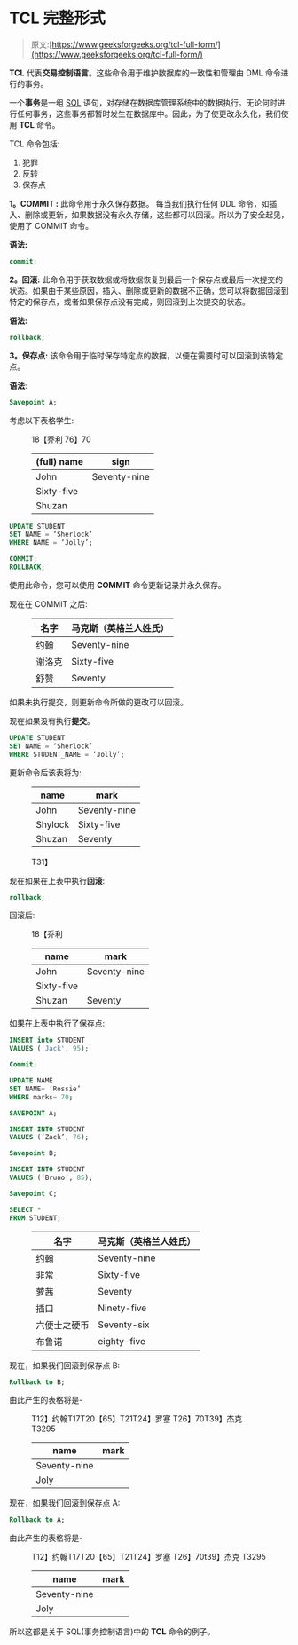 # TCL 完整形式

> 原文:[https://www.geeksforgeeks.org/tcl-full-form/](https://www.geeksforgeeks.org/tcl-full-form/)

**TCL** 代表**交易控制语言**。这些命令用于维护数据库的一致性和管理由 DML 命令进行的事务。

一个**事务**是一组 [SQL](https://www.geeksforgeeks.org/sql-tutorial/) 语句，对存储在数据库管理系统中的数据执行。无论何时进行任何事务，这些事务都暂时发生在数据库中。因此，为了使更改永久化，我们使用 **TCL** 命令。

TCL 命令包括:

1.  犯罪
2.  反转
3.  保存点

**1。COMMIT :**
此命令用于永久保存数据。
每当我们执行任何 DDL 命令，如插入、删除或更新，如果数据没有永久存储，这些都可以回滚。所以为了安全起见，使用了 COMMIT 命令。

**语法:**

```sql
commit; 
```

**2。回滚:**
此命令用于获取数据或将数据恢复到最后一个保存点或最后一次提交的状态。如果由于某些原因，插入、删除或更新的数据不正确，您可以将数据回滚到特定的保存点，或者如果保存点没有完成，则回滚到上次提交的状态。

**语法:**

```sql
rollback;
```

**3。保存点:**
该命令用于临时保存特定点的数据，以便在需要时可以回滚到该特定点。

**语法**:

```sql
Savepoint A; 
```

考虑以下表格学生:

<figure class="table">18【乔利 76】70

| (full) name | sign |
| --- | --- |
| John | Seventy-nine |
| Sixty-five |
| Shuzan |

</figure>

```sql
UPDATE STUDENT 
SET NAME = ‘Sherlock’ 
WHERE NAME = ‘Jolly’;

COMMIT;
ROLLBACK; 
```

使用此命令，您可以使用 **COMMIT** 命令更新记录并永久保存。

现在在 COMMIT 之后:

<figure class="table">

| 名字 | 马克斯（英格兰人姓氏） |
| --- | --- |
| 约翰 | Seventy-nine |
| 谢洛克 | Sixty-five |
| 舒赞 | Seventy |

</figure>

如果未执行提交，则更新命令所做的更改可以回滚。

现在如果没有执行**提交**。

```sql
UPDATE STUDENT 
SET NAME = ‘Sherlock’ 
WHERE STUDENT_NAME = ‘Jolly’; 
```

更新命令后该表将为:

<figure class="table">

| name | mark |
| --- | --- |
| John | Seventy-nine |
| Shylock | Sixty-five |
| Shuzan | Seventy |

T31】</figure>

现在如果在上表中执行**回滚**:

```sql
rollback; 
```

回滚后:

<figure class="table">18【乔利

| name | mark |
| --- | --- |
| John | Seventy-nine |
| Sixty-five |
| Shuzan | Seventy |

</figure>

如果在上表中执行了保存点:

```sql
INSERT into STUDENT 
VALUES ('Jack', 95);

Commit;

UPDATE NAME 
SET NAME= ‘Rossie’ 
WHERE marks= 70;

SAVEPOINT A;

INSERT INTO STUDENT 
VALUES (‘Zack’, 76);

Savepoint B;

INSERT INTO STUDENT 
VALUES (‘Bruno’, 85);

Savepoint C;

SELECT * 
FROM STUDENT; 
```

<figure class="table">

| 名字 | 马克斯（英格兰人姓氏） |
| --- | --- |
| 约翰 | Seventy-nine |
| 非常 | Sixty-five |
| 萝茜 | Seventy |
| 插口 | Ninety-five |
| 六便士之硬币 | Seventy-six |
| 布鲁诺 | eighty-five |

</figure>

现在，如果我们回滚到保存点 B:

```sql
Rollback to B; 
```

由此产生的表格将是-

<figure class="table">T12】约翰T17T20【65】T21T24】罗塞 T26】70T39】杰克 T3295

| name | mark |
| --- | --- |
| Seventy-nine |
| Joly |

</figure>

现在，如果我们回滚到保存点 A:

```sql
Rollback to A; 
```

由此产生的表格将是-

<figure class="table">T12】约翰T17T20【65】T21T24】罗塞 T26】70t39】杰克 T3295

| name | mark |
| --- | --- |
| Seventy-nine |
| Joly |

</figure>

所以这都是关于 SQL(事务控制语言)中的 **TCL** 命令的例子。